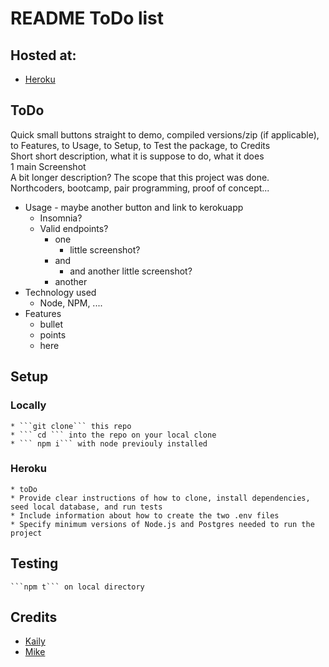 # README ToDo list

## Hosted at:
* [Heroku](https://nc-news-proj.herokuapp.com/api/)

## ToDo
Quick small buttons straight to demo, compiled versions/zip (if applicable), to Features, to Usage, to Setup, to Test the package, to Credits  
Short short description, what it is suppose to do, what it does  
1 main Screenshot  
A bit longer description? The scope that this project was done. Northcoders, bootcamp, pair programming, proof of concept...  
* Usage - maybe another button and link to kerokuapp
    * Insomnia?
    * Valid endpoints?
        * one
            * little screenshot?
        * and
            * and another little screenshot?
        * another
* Technology used
    * Node, NPM, ....
* Features
    * bullet
    * points
    * here
## Setup
### Locally
    * ```git clone``` this repo
    * ``` cd ``` into the repo on your local clone
    * ``` npm i``` with node previouly installed
### Heroku
    * toDo
    * Provide clear instructions of how to clone, install dependencies, seed local database, and run tests
    * Include information about how to create the two .env files
    * Specify minimum versions of Node.js and Postgres needed to run the project
## Testing
    ```npm t``` on local directory
## Credits
* [Kaily](https://kailyis.me/github)
* [Mike](https://github.com/Mike-200)